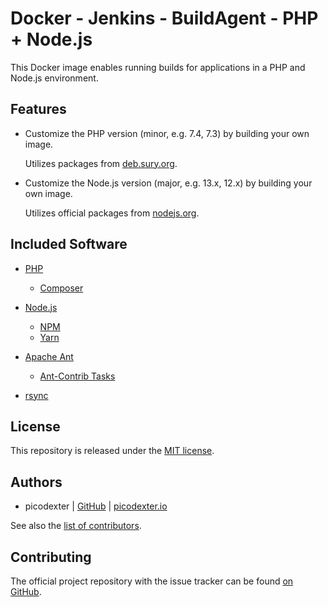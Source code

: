# Docker - Jenkins - BuildAgent - PHP + Node.js

This Docker image enables running builds for applications in a PHP and Node.js environment.

## Features

*   Customize the PHP version (minor, e.g. 7.4, 7.3) by building your own image.

    Utilizes packages from [deb.sury.org](https://deb.sury.org/).

*   Customize the Node.js version (major, e.g. 13.x, 12.x) by building your own image.

    Utilizes official packages from [nodejs.org](https://nodejs.org/en/download/package-manager/).

## Included Software

*   [PHP](http://www.php.net/)

    *   [Composer](https://getcomposer.org/)

*   [Node.js](https://nodejs.org/)

    *   [NPM](https://www.npmjs.com/)
    *   [Yarn](https://yarnpkg.com/)

*   [Apache Ant](https://ant.apache.org/)

    *   [Ant-Contrib Tasks](http://ant-contrib.sourceforge.net/)

*   [rsync](https://rsync.samba.org/)

## License

This repository is released under the [MIT license](LICENSE).

## Authors

*   picodexter | [GitHub](https://github.com/picodexter) | [picodexter.io](https://picodexter.io/)

See also the [list of contributors](https://github.com/picodexter/docker-jenkins-buildagent-php-nodejs/contributors).

## Contributing

The official project repository with the issue tracker can be found
[on GitHub](https://github.com/picodexter/docker-jenkins-buildagent-php-nodejs).
